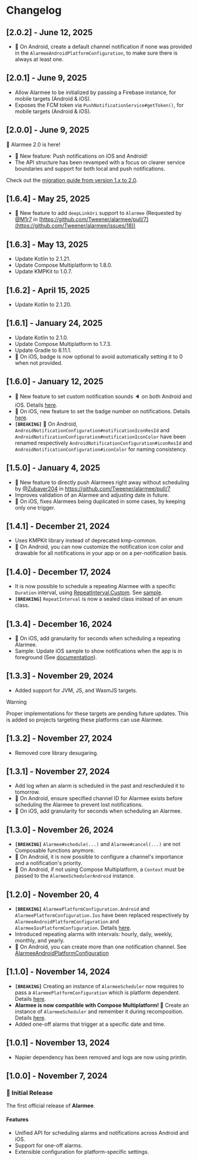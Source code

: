 # Changelog

## [2.0.2] - June 12, 2025
- 🤖 On Android, create a default channel notification if none was provided in the `AlarmeeAndroidPlatformConfiguration`, to make sure there is always at least one.

## [2.0.1] - June 9, 2025
- Allow Alarmee to be initialized by passing a Firebase instance, for mobile targets (Android & iOS).
- Exposes the FCM token via `PushNotificationService#getToken()`, for mobile targets (Android & iOS).

## [2.0.0] - June 9, 2025
🚀 Alarmee 2.0 is here!
- 🎉 New feature: Push notifications on iOS and Android!
- The API structure has been revamped with a focus on clearer service boundaries and support for both local and push notifications.

Check out the [migration guide from version 1.x to 2.0](https://github.com/Tweener/alarmee?tab=readme-ov-file#-migration-guide-from-alarmee-1x-to-20).

## [1.6.4] - May 25, 2025
- 🎉 New feature to add `deepLinkUri` support to `Alarmee` (Requested by [@M1r7](https://github.com/M1r7) in [https://github.com/Tweener/alarmee/pull/7](https://github.com/Tweener/alarmee/issues/18))

## [1.6.3] - May 13, 2025
- Update Kotlin to 2.1.21.
- Update Compose Multiplatform to 1.8.0.
- Update KMPKit to 1.0.7.

## [1.6.2] - April 15, 2025
- Update Kotlin to 2.1.20.

## [1.6.1] - January 24, 2025
- Update Kotlin to 2.1.0.
- Update Compose Multiplatform to 1.7.3.
- Update Gradle to 8.11.1.
- 🍎 On iOS, badge is now optional to avoid automatically setting it to 0 when not provided.

## [1.6.0] - January 12, 2025
- 🎉 New feature to set custom notification sounds 🔈 on both Android and iOS. Details [here](https://github.com/Tweener/alarmee/blob/main/README.md#notification-sound).
- 🍎 On iOS, new feature to set the badge number on notifications. Details [here](https://github.com/Tweener/alarmee/blob/main/README.md#notification-badge).
- **`[BREAKING]`** 🤖 On Android, `AndroidNotificationConfiguration#notificationIconResId` and `AndroidNotificationConfiguration#notificationIconColor` have been renamed respectively `AndroidNotificationConfiguration#iconResId` and `AndroidNotificationConfiguration#iconColor` for naming consistency.

## [1.5.0] - January 4, 2025
- 🎉 New feature to directly push Alarmees right away without scheduling by [@Zubayer204](https://github.com/Zubayer204) in https://github.com/Tweener/alarmee/pull/7
- Improves validation of an Alarmee and adjusting date in future.
- 🍎 On iOS, fixes Alarmees being duplicated in some cases, by keeping only one trigger.

## [1.4.1] - December 21, 2024
- Uses KMPKit library instead of deprecated kmp-common.
- 🤖 On Android, you can now customize the notification icon color and drawable for all notifications in your app or on a per-notification basis.

## [1.4.0] - December 17, 2024
- It is now possible to schedule a repeating Alarmee with a specific `Duration` interval, using [RepeatInterval.Custom](https://github.com/Tweener/alarmee/blob/main/alarmee/src/commonMain/kotlin/com/tweener/alarmee/RepeatInterval.kt#L18). See [sample](https://github.com/Tweener/alarmee/blob/main/sample/composeApp/src/commonMain/kotlin/com/tweener/alarmee/sample/App.kt#L78-L95).
- **`[BREAKING]`** `RepeatInterval` is now a sealed class instead of an enum class.

## [1.3.4] - December 16, 2024
- 🍎 On iOS, add granularity for seconds when scheduling a repeating Alarmee.
- Sample: Update iOS sample to show notifications when the app is in foreground (See [documentation](https://developer.apple.com/documentation/usernotifications/scheduling-a-notification-locally-from-your-app#overview)).

## [1.3.3] - November 29, 2024
- Added support for JVM, JS, and WasmJS targets.
> [!WARNING]
> Proper implementations for these targets are pending future updates. This is added so projects targeting these platforms can use Alarmee.

## [1.3.2] - November 27, 2024
- Removed core library desugaring.

## [1.3.1] - November 27, 2024
- Add log when an alarm is scheduled in the past and rescheduled it to tomorrow.
- 🤖 On Android, ensure specified channel ID for Alarmee exists before scheduling the Alarmee to prevent lost notifications.
- 🍎 On iOS, add granularity for seconds when scheduling an Alarmee.

## [1.3.0] - November 26, 2024
- **`[BREAKING]`** `Alarmee#schedule(...)` and `Alarmee#cancel(...)` are not Composable functions anymore.
- 🤖 On Android, it is now possible to configure a channel's importance and a notification's priority.
- 🤖 On Android, if not using Compose Multiplatform, a `Context` must be passed to the `AlarmeeSchedulerAndroid` instance.

## [1.2.0] - November 20, 4
- **`[BREAKING]`** `AlarmeePlatformConfiguration.Android` and `AlarmeePlatformConfiguration.Ios` have been replaced respectively by `AlarmeeAndroidPlatformConfiguration` and `AlarmeeIosPlatformConfiguration`. Details [here](https://github.com/Tweener/alarmee?tab=readme-ov-file#platform-configurations).
- Introduced repeating alarms with intervals: hourly, daily, weekly, monthly, and yearly.
- 🤖 On Android, you can create more than one notification channel. See [AlarmeeAndroidPlatformConfiguration](https://github.com/Tweener/alarmee/blob/main/alarmee/src/androidMain/kotlin/com/tweener/alarmee/configuration/AlarmeeAndroidPlatformConfiguration.kt)

## [1.1.0] - November 14, 2024
- **`[BREAKING]`** Creating an instance of `AlarmeeScheduler` now requires to pass a `AlarmeePlatformConfiguration` which is platform dependent. Details [here](https://github.com/Tweener/alarmee?tab=readme-ov-file#platform-configurations).
- **Alarmee is now compatible with Compose Multiplatform! 🚀** Create an instance of `AlarmeeScheduler` and remember it during recomposition. Details [here](https://github.com/Tweener/alarmee?tab=readme-ov-file#platform-configurations).
- Added one-off alarms that trigger at a specific date and time.

## [1.0.1] - November 13, 2024
- Napier dependency has been removed and logs are now using println.

## [1.0.0] - November 7, 2024

### 🚀 Initial Release

The first official release of **Alarmee**.

#### Features
  - Unified API for scheduling alarms and notifications across Android and iOS.
  - Support for one-off alarms.
  - Extensible configuration for platform-specific settings.
